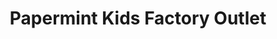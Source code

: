 ---
title: "Papermint Kids Factory Outlet"
url: /pune/papermint-kids-factory-outlet/
shop: Kleidung
---